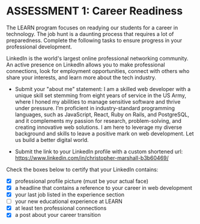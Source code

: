# ASSESSMENT 1: Career Readiness

The LEARN program focuses on readying our students for a career in technology. The job hunt is a daunting process that requires a lot of preparedness. Complete the following tasks to ensure progress in your professional development.

LinkedIn is the world's largest online professional networking community. An active presence on LinkedIn allows you to make professional connections, look for employment opportunities, connect with others who share your interests, and learn more about the tech industry.

- Submit your "about me" statement:
I am a skilled web developer with a unique skill set stemming from eight years of service in the US Army, where I honed my abilities to manage sensitive software and thrive under pressure. I’m proficient in industry-standard programming languages, such as JavaScript, React, Ruby on Rails, and PostgreSQL, and it complements my passion for research, problem-solving, and creating innovative web solutions. I am here to leverage my diverse background and skills to leave a positive mark on  web development. Let us build a better digital world.

- Submit the link to your LinkedIn profile with a custom shortened url: https://www.linkedin.com/in/christopher-marshall-b3b60469/

Check the boxes below to certify that your LinkedIn contains:

- [X] professional profile picture (must be your actual face)
- [X] a headline that contains a reference to your career in web development
- [X] your last job listed in the experience section
- [ ] your new educational experience at LEARN
- [X] at least ten professional connections
- [X] a post about your career transition
